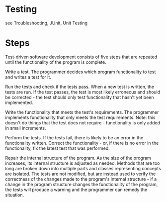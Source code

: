 # Testing

see Troubleshooting, JUnit, Unit Testing


# Steps
Test-driven software development consists of five steps that are repeated until the functionality of the program is complete.

Write a test. The programmer decides which program functionality to test and writes a test for it.

Run the tests and check if the tests pass. When a new test is written, the tests are run. If the test passes, the test is most likely erroneous and should be corrected - the test should only test functionality that hasn't yet been implemented.

Write the functionality that meets the test's requirements. The programmer implements functionality that only meets the test requirements. Note: this doesn't do things that the test does not require - functionality is only added in small increments.

Perform the tests. If the tests fail, there is likely to be an error in the functionality written. Correct the functionality - or, if there is no error in the functionality, fix the latest test that was performed.

Repair the internal structure of the program. As the size of the program increases, its internal structure is adjusted as needed. Methods that are too long are broken down into multiple parts and classes representing concepts are isolated. The tests are not modified, but are instead used to verify the correctness of the changes made to the program's internal structure - if a change in the program structure changes the functionality of the program, the tests will produce a warning and the programmer can remedy the situation.



